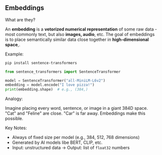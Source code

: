 ## Embeddings

What are they?

An **embedding** is a **vetorized numerical representation** of some raw data - most commonly text, but also **images, audio**, etc. The goal of embeddings is to place semantically similar data close together in **high-dimensional space**,.

Example:

```bash
pip install sentence-transformers
```

```python
from sentence_transformers import SentenceTransformer

model = SentenceTransformer("all-MiniLM-L6v2")
embedding = model.encode("I love pizza!")
print(embedding.shape)  # e.g., (384,)
```

Analogy:

Imagine placing every word, sentence, or image in a giant 384D space. "Cat" and "Feline" are close. "Car" is far away. Embeddings make this possible.

Key Notes:

- Always of fixed size per model (e.g., 384, 512, 768 dimensions)
- Generated by AI models libe BERT, CLIP, etc.
- Input: unstructured data -> Output: list of `float32` numbers
